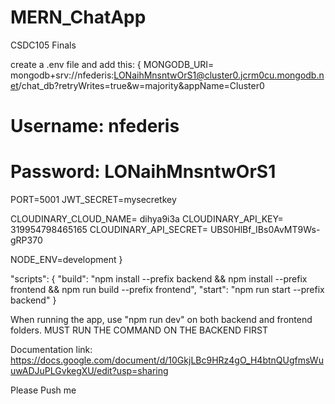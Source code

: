 # MERN_ChatApp
CSDC105 Finals

create a .env file and add this: {
  MONGODB_URI= mongodb+srv://nfederis:LONaihMnsntwOrS1@cluster0.jcrm0cu.mongodb.net/chat_db?retryWrites=true&w=majority&appName=Cluster0
  # Username: nfederis
  # Password: LONaihMnsntwOrS1
  
  PORT=5001
  JWT_SECRET=mysecretkey

  CLOUDINARY_CLOUD_NAME= dihya9i3a
  CLOUDINARY_API_KEY= 319954798465165
  CLOUDINARY_API_SECRET= UBS0HlBf_IBs0AvMT9Ws-gRP370

  NODE_ENV=development
}

"scripts": {
    "build": "npm install --prefix backend && npm install --prefix frontend && npm run build --prefix frontend",
    "start": "npm run start --prefix backend"
  }

When running the app, use "npm run dev" on both backend and frontend folders. MUST RUN THE COMMAND ON THE BACKEND FIRST

Documentation link:
https://docs.google.com/document/d/10GkjLBc9HRz4gO_H4btnQUgfmsWuuwADJuPLGvkegXU/edit?usp=sharing

Please Push me